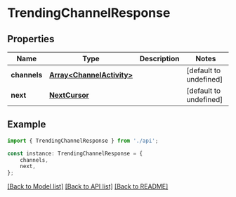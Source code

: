 # TrendingChannelResponse


## Properties

Name | Type | Description | Notes
------------ | ------------- | ------------- | -------------
**channels** | [**Array&lt;ChannelActivity&gt;**](ChannelActivity.md) |  | [default to undefined]
**next** | [**NextCursor**](NextCursor.md) |  | [default to undefined]

## Example

```typescript
import { TrendingChannelResponse } from './api';

const instance: TrendingChannelResponse = {
    channels,
    next,
};
```

[[Back to Model list]](../README.md#documentation-for-models) [[Back to API list]](../README.md#documentation-for-api-endpoints) [[Back to README]](../README.md)
